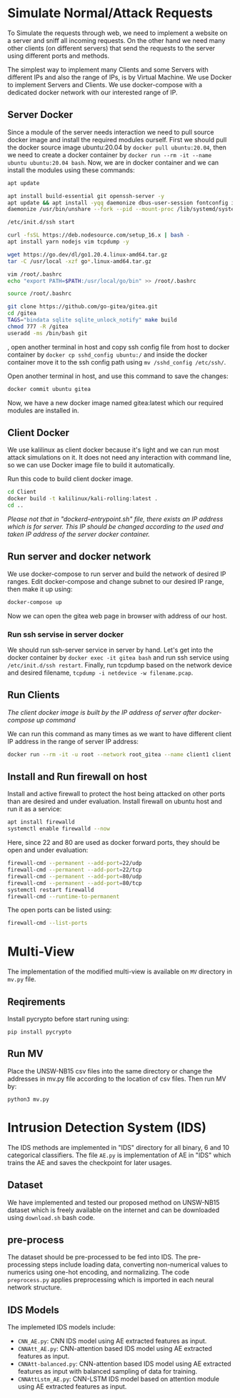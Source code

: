 # Simulate Normal/Attack Requests
To Simulate the requests through web, we need to implement a website on a server and sniff all incoming requests. On the other hand we need many other clients (on different servers) that send the requests to the server using different ports and methods.

The simplest way to implement many Clients and some Servers with different IPs and also the range of IPs, is by Virtual Machine. We use Docker to implement Servers and Clients. We use docker-compose with a dedicated docker network with our interested range of IP.

## Server Docker
Since a module of the server needs interaction we need to pull source docker image and install the required modules ourself. First we should pull the docker source image ubuntu:20.04 by `docker pull ubuntu:20.04`, then we need to create a docker container by `docker run --rm -it --name ubuntu ubuntu:20.04 bash`. Now, we are in docker container and we can install the modules using these commands:
```bash
apt update

apt install build-essential git openssh-server -y
apt update && apt install -yqq daemonize dbus-user-session fontconfig iproute2 curl
daemonize /usr/bin/unshare --fork --pid --mount-proc /lib/systemd/systemd --system-unit=basic.target

/etc/init.d/ssh start

curl -fsSL https://deb.nodesource.com/setup_16.x | bash -
apt install yarn nodejs vim tcpdump -y

wget https://go.dev/dl/go1.20.4.linux-amd64.tar.gz
tar -C /usr/local -xzf go*.linux-amd64.tar.gz

vim /root/.bashrc
echo "export PATH=$PATH:/usr/local/go/bin" >> /root/.bashrc

source /root/.bashrc

git clone https://github.com/go-gitea/gitea.git
cd /gitea
TAGS="bindata sqlite sqlite_unlock_notify" make build
chmod 777 -R /gitea
useradd -ms /bin/bash git
```
, open another terminal in host and copy ssh config file from host to docker container by `docker cp sshd_config ubuntu:/` and inside the docker container move it to the ssh config path using `mv /sshd_config /etc/ssh/`.

Open another terminal in host, and use this command to save the changes:
```bash
docker commit ubuntu gitea
```
Now, we have a new docker image named gitea:latest which our required modules are installed in.

## Client Docker
We use kalilinux as client docker because it's light and we can run most attack simulations on it. It does not need any interaction with command line, so we can use Docker image file to build it automatically.

Run this code to build client docker image.
```bash
cd Client
docker build -t kalilinux/kali-rolling:latest .
cd ..
```

*Please not that in "dockerd-entrypoint.sh" file, there exists an IP address which is for server. This IP should be changed according to the used and taken IP address of the server docker container.*

## Run server and docker network
We use docker-compose to run server and build the network of desired IP ranges. Edit docker-compose and change subnet to our desired IP range, then make it up using:

```bash
docker-compose up
```

Now we can open the gitea web page in browser with address of our host.

### Run ssh servise in server docker
We should run ssh-server service in server by hand. Let's get into the docker container by `docker exec -it gitea bash` and run ssh service using `/etc/init.d/ssh restart`. Finally, run tcpdump based on the network device and desired filename, `tcpdump -i netdevice -w filename.pcap`.

## Run Clients
*The client docker image is built by the IP address of server after docker-compose up command*

We can run this command as many times as we want to have different client IP address in the range of server IP address:
```bash
docker run --rm -it -u root --network root_gitea --name client1 client:latest
```

## Install and Run firewall on host
Install and active firewall to protect the host being attacked on other ports than are desired and under evaluation.
Install firewall on ubuntu host and run it as a service:
```bash
apt install firewalld
systemctl enable firewalld --now
```

Here, since 22 and 80 are used as docker forward ports, they should be open and under evaluation:
```bash
firewall-cmd --permanent --add-port=22/udp
firewall-cmd --permanent --add-port=22/tcp
firewall-cmd --permanent --add-port=80/udp
firewall-cmd --permanent --add-port=80/tcp
systemctl restart firewalld
firewall-cmd --runtime-to-permanent
```

The open ports can be listed using:
```bash
firewall-cmd --list-ports
```

# Multi-View
The implementation of the modified multi-view is available on `MV` directory in `mv.py` file.
## Reqirements
Install pycrypto before start runing using:

`pip install pycrypto`

## Run MV
Place the UNSW-NB15 csv files into the same directory or change the addresses in mv.py file according to the location of csv files. Then run MV by:

`python3 mv.py`

# Intrusion Detection System (IDS)
The IDS methods are implemented in "IDS" directory for all binary, 6 and 10 categorical classifiers. The file `AE.py` is implementation of AE in "IDS" which trains the AE and saves the checkpoint for later usages.

## Dataset
We have implemented and tested our proposed method on UNSW-NB15 dataset which is freely available on the internet and can be downloaded using `download.sh` bash code.

## pre-process
The dataset should be pre-processed to be fed into IDS. The pre-processing steps include loading data, converting non-numerical values to numerics using one-hot encoding, and normalizing. The code `preprocess.py` applies preprocessing which is imported in each neural network structure.

## IDS Models
The implemeted IDS models include:
- `CNN_AE.py`: CNN IDS model using AE extracted features as input.
- `CNNAtt_AE.py`: CNN-attention based IDS model using AE extracted features as input.
- `CNNAtt-balanced.py`: CNN-attention based IDS model using AE extracted features as input with balanced sampling of data for training.
- `CNNAttLstm_AE.py`: CNN-LSTM IDS model based on attention module using AE extracted features as input.
